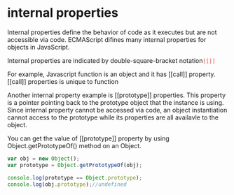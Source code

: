 # internal properties

Internal properties define the behavior of code as it executes but are not accessible via code. ECMAScript difines many internal properties for objects in JavaScript.

Internal properties are indicated by double-square-bracket notation<code style="color:#ea4335">[[]]</code>

For example, Javascript function is an object and it has [[call]] property. [[call]] properties is unique to function

Another internal property example is [[prototype]] properties. This property is a pointer pointing back to the prototype object that the instance is using. Since internal property cannot be accessed via code, an object instantiation cannot access to the prototype while its properties are all availavle to the object.

You can get the value of [[prototype]] property by using Object.getPrototypeOf() method on an Object.

```js
var obj = new Object();
var prototype = Object.getPrototypeOf(obj);

console.log(prototype == Object.prototype);
console.log(obj.prototype);//undefined
```
